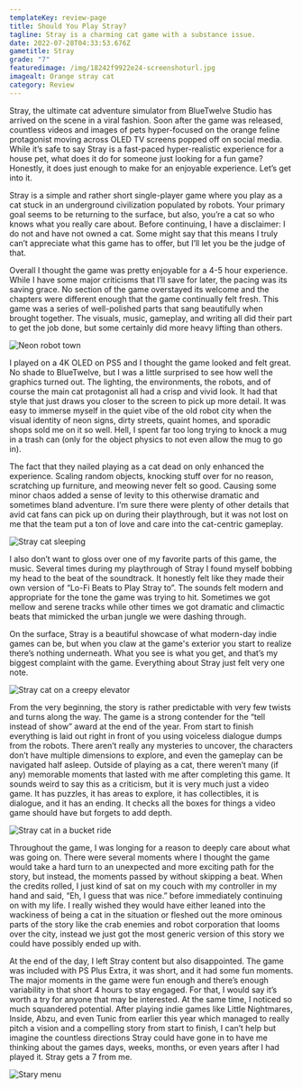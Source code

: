 ```yaml
---
templateKey: review-page
title: Should You Play Stray?
tagline: Stray is a charming cat game with a substance issue.
date: 2022-07-28T04:33:53.676Z
gametitle: Stray
grade: "7"
featuredimage: /img/18242f9922e24-screenshoturl.jpg
imagealt: Orange stray cat
category: Review
---
```

Stray, the ultimate cat adventure simulator from BlueTwelve Studio has arrived on the scene in a viral fashion. Soon after the game was released, countless videos and images of pets hyper-focused on the orange feline protagonist moving across OLED TV screens popped off on social media. While it’s safe to say Stray is a fast-paced hyper-realistic experience for a house pet, what does it do for someone just looking for a fun game? Honestly, it does just enough to make for an enjoyable experience. Let’s get into it. 

Stray is a simple and rather short single-player game where you play as a cat stuck in an underground civilization populated by robots. Your primary goal seems to be returning to the surface, but also, you’re a cat so who knows what you really care about. Before continuing, I have a disclaimer: I do not and have not owned a cat. Some might say that this means I truly can’t appreciate what this game has to offer, but I’ll let you be the judge of that.

Overall I thought the game was pretty enjoyable for a 4-5 hour experience. While I have some major criticisms that I’ll save for later, the pacing was its saving grace. No section of the game overstayed its welcome and the chapters were different enough that the game continually felt fresh. This game was a series of well-polished parts that sang beautifully when brought together. The visuals, music, gameplay, and writing all did their part to get the job done, but some certainly did more heavy lifting than others.

![Neon robot town](/img/stray-review-3-2000x1270-1-1392x884.jpg "Neon robot town")

I played on a 4K OLED on PS5 and I thought the game looked and felt great. No shade to BlueTwelve, but I was a little surprised to see how well the graphics turned out. The lighting, the environments, the robots, and of course the main cat protagonist all had a crisp and vivid look. It had that style that just draws you closer to the screen to pick up more detail. It was easy to immerse myself in the quiet vibe of the old robot city when the visual identity of neon signs, dirty streets, quaint homes, and sporadic shops sold me on it so well. Hell, I spent far too long trying to knock a mug in a trash can (only for the object physics to not even allow the mug to go in).

The fact that they nailed playing as a cat dead on only enhanced the experience. Scaling random objects, knocking stuff over for no reason, scratching up furniture, and meowing never felt so good. Causing some minor chaos added a sense of levity to this otherwise dramatic and sometimes bland adventure. I’m sure there were plenty of other details that avid cat fans can pick up on during their playthrough, but it was not lost on me that the team put a ton of love and care into the cat-centric gameplay.

![Stray cat sleeping](/img/18242f9567460-screenshoturl.jpg "Stray cat sleeping")

I also don’t want to gloss over one of my favorite parts of this game, the music. Several times during my playthrough of Stray I found myself bobbing my head to the beat of the soundtrack. It honestly felt like they made their own version of “Lo-Fi  Beats to Play Stray to”. The sounds felt modern and appropriate for the tone the game was trying to hit. Sometimes we got mellow and serene tracks while other times we got dramatic and climactic beats that mimicked the urban jungle we were dashing through.

On the surface, Stray is a beautiful showcase of what modern-day indie games can be, but when you claw at the game's exterior you start to realize there’s nothing underneath. What you see is what you get, and that’s my biggest complaint with the game. Everything about Stray just felt very one note. 

![Stray cat on a creepy elevator](/img/18242f948bf18-screenshoturl.jpg "Stray cat on a creepy elevator")

From the very beginning, the story is rather predictable with very few twists and turns along the way. The game is a strong contender for the “tell instead of show” award at the end of the year. From start to finish everything is laid out right in front of you using voiceless dialogue dumps from the robots. There aren’t really any mysteries to uncover, the characters don’t have multiple dimensions to explore, and even the gameplay can be navigated half asleep. Outside of playing as a cat, there weren’t many (if any) memorable moments that lasted with me after completing this game. It sounds weird to say this as a criticism, but it is very much just a video game. It has puzzles, it has areas to explore, it has collectibles, it is dialogue, and it has an ending. It checks all the boxes for things a video game should have but forgets to add depth. 

![Stray cat in a bucket ride](/img/18242f960dd7-screenshoturl.jpg "Stray cat in a bucket ride")

Throughout the game, I was longing for a reason to deeply care about what was going on. There were several moments where I thought the game would take a hard turn to an unexpected and more exciting path for the story, but instead, the moments passed by without skipping a beat. When the credits rolled, I just kind of sat on my couch with my controller in my hand and said, “Eh, I guess that was nice.” before immediately continuing on with my life. I really wished they would have either leaned into the wackiness of being a cat in the situation or fleshed out the more ominous parts of the story like the crab enemies and robot corporation that looms over the city, instead we just got the most generic version of this story we could have possibly ended up with. 

At the end of the day, I left Stray content but also disappointed. The game was included with PS Plus Extra, it was short, and it had some fun moments. The major moments in the game were fun enough and there’s enough variability in that short 4 hours to stay engaged. For that, I would say it’s worth a try for anyone that may be interested. At the same time, I noticed so much squandered potential. After playing indie games like Little Nightmares, Inside, Abzu, and even Tunic from earlier this year which managed to really pitch a vision and a compelling story from start to finish, I can’t help but imagine the countless directions Stray could have gone in to have me thinking about the games days, weeks, months, or even years after I had played it. Stray gets a 7 from me.

![Stary menu](/img/18242f8e08f71-screenshoturl.jpg "Stary menu")